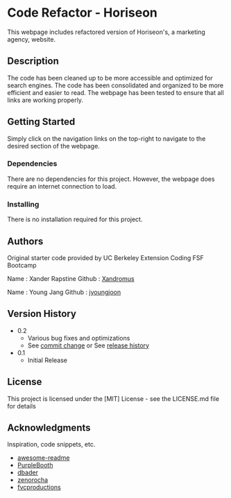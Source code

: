 # Code Refactor - Horiseon

This webpage includes refactored version of Horiseon's, a marketing agency, website.
## Description

The code has been cleaned up to be more accessible and optimized for search engines. The code has been consolidated and organized to be more efficient and easier to read. The webpage has been tested to ensure that all links are working properly.

## Getting Started

Simply click on the navigation links on the top-right to navigate to the desired section of the webpage.

### Dependencies

There are no dependencies for this project. However, the webpage does require an internet connection to load.

### Installing

There is no installation required for this project.
## Authors

Original starter code provided by UC Berkeley Extension Coding FSF Bootcamp

Name : Xander Rapstine
Github : [Xandromus](https://github.com/Xandromus)

Name : Young Jang
Github : [jyoungjoon](https://github.com/jyoungjoon/)

## Version History

* 0.2
    * Various bug fixes and optimizations
    * See [commit change]() or See [release history]()
* 0.1
    * Initial Release

## License

This project is licensed under the [MIT] License - see the LICENSE.md file for details

## Acknowledgments

Inspiration, code snippets, etc.
* [awesome-readme](https://github.com/matiassingers/awesome-readme)
* [PurpleBooth](https://gist.github.com/PurpleBooth/109311bb0361f32d87a2)
* [dbader](https://github.com/dbader/readme-template)
* [zenorocha](https://gist.github.com/zenorocha/4526327)
* [fvcproductions](https://gist.github.com/fvcproductions/1bfc2d4aecb01a834b46)
